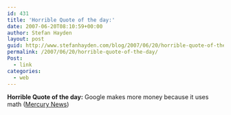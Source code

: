 ```yaml
---
id: 431
title: 'Horrible Quote of the day:'
date: 2007-06-20T08:10:59+00:00
author: Stefan Hayden
layout: post
guid: http://www.stefanhayden.com/blog/2007/06/20/horrible-quote-of-the-day/
permalink: /2007/06/20/horrible-quote-of-the-day/
Post:
  - link
categories:
  - web
---
```

<p><b>Horrible Quote of the day:</b>  Google makes more money because it uses math (<a href="http://www.mercurynews.com/ci_6183623">Mercury News</a>)
</p>
